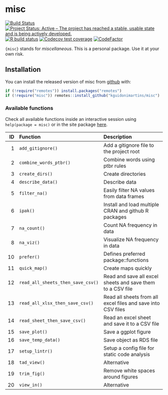 
<!-- README.md is generated from README.Rmd. Please edit that file -->

# misc

<!-- badges: start -->

[![Build
Status](https://travis-ci.com/kguidonimartins/misc.svg?branch=main)](https://travis-ci.com/kguidonimartins/misc)
[![Project Status: Active – The project has reached a stable, usable
state and is being actively
developed.](https://www.repostatus.org/badges/latest/active.svg)](https://www.repostatus.org/#active)
[![R build
status](https://github.com/kguidonimartins/misc/workflows/R-CMD-check/badge.svg)](https://github.com/kguidonimartins/misc/actions)
[![Codecov test
coverage](https://codecov.io/gh/kguidonimartins/misc/branch/master/graph/badge.svg)](https://codecov.io/gh/kguidonimartins/misc?branch=master)
[![CodeFactor](https://www.codefactor.io/repository/github/kguidonimartins/misc/badge/main)](https://www.codefactor.io/repository/github/kguidonimartins/misc/overview/main)
<!-- badges: end -->

`{misc}` stands for *miscellaneous*. This is a personal package. Use it
at your own risk.

## Installation

You can install the released version of misc from
[github](https://github.com/kguidonimartins/misc) with:

``` r
if (!require("remotes")) install.packages("remotes")
if (!require("misc")) remotes::install_github("kguidonimartins/misc")
```

### Available functions

Check all available functions inside an interactive session using
`help(package = misc)` or in the site package
[here](https://kguidonimartins.github.io/misc/reference/index.html).

|  ID | Function                          | Description                                                  |
|----:|:----------------------------------|:-------------------------------------------------------------|
|   1 | `add_gitignore()`                 | Add a gitignore file to the project root                     |
|   2 | `combine_words_ptbr()`            | Combine words using ptbr rules                               |
|   3 | `create_dirs()`                   | Create directories                                           |
|   4 | `describe_data()`                 | Describe data                                                |
|   5 | `filter_na()`                     | Easily filter NA values from data frames                     |
|   6 | `ipak()`                          | Install and load multiple CRAN and github R packages         |
|   7 | `na_count()`                      | Count NA frequency in data                                   |
|   8 | `na_viz()`                        | Visualize NA frequency in data                               |
|  10 | `prefer()`                        | Defines preferred package::functions                         |
|  11 | `quick_map()`                     | Create maps quickly                                          |
|  12 | `read_all_sheets_then_save_csv()` | Read and save all excel sheets and save them to a CSV file   |
|  13 | `read_all_xlsx_then_save_csv()`   | Read all sheets from all excel files and save into CSV files |
|  14 | `read_sheet_then_save_csv()`      | Read an excel sheet and save it to a CSV file                |
|  15 | `save_plot()`                     | Save a ggplot figure                                         |
|  16 | `save_temp_data()`                | Save object as RDS file                                      |
|  17 | `setup_lintr()`                   | Setup a config file for static code analysis                 |
|  18 | `tad_view()`                      | Alternative                                                  |
|  19 | `trim_fig()`                      | Remove white spaces around figures                           |
|  20 | `view_in()`                       | Alternative                                                  |
